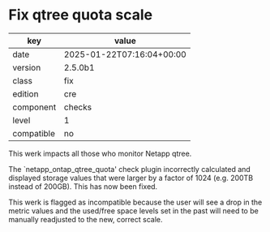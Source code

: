 [//]: # (werk v2)
# Fix qtree quota scale

key        | value
---------- | ---
date       | 2025-01-22T07:16:04+00:00
version    | 2.5.0b1
class      | fix
edition    | cre
component  | checks
level      | 1
compatible | no

This werk impacts all those who monitor Netapp qtree.

The `netapp_ontap_qtree_quota' check plugin incorrectly calculated and displayed
storage values that were larger by a factor of 1024 (e.g. 200TB instead of 200GB).
This has now been fixed.

This werk is flagged as incompatible because the user will see a drop in the metric values
and the used/free space levels set in the past will need to be manually readjusted to the new, correct scale.
